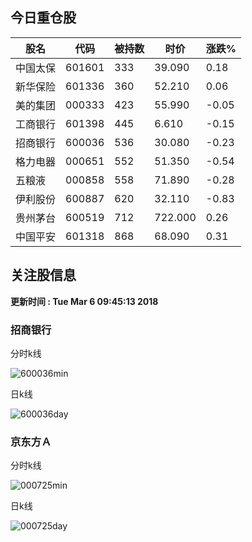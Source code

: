 
## 今日重仓股 

|股名|代码|被持数|时价|涨跌%|
|---|---|---|---|---|
|中国太保|601601|333|39.090|0.18|
|新华保险|601336|360|52.210|0.06|
|美的集团|000333|423|55.990|-0.05|
|工商银行|601398|445|6.610|-0.15|
|招商银行|600036|536|30.080|-0.23|
|格力电器|000651|552|51.350|-0.54|
|五粮液|000858|558|71.890|-0.28|
|伊利股份|600887|620|32.110|-0.83|
|贵州茅台|600519|712|722.000|0.26|
|中国平安|601318|868|68.090|0.31|

## 关注股信息
**更新时间 : Tue Mar  6 09:45:13 2018**
### 招商银行 
分时k线

![600036min](http://image.sinajs.cn/newchart/min/n/sh600036.gif)

日k线

![600036day](http://image.sinajs.cn/newchart/daily/n/sh600036.gif)

### 京东方Ａ 
分时k线

![000725min](http://image.sinajs.cn/newchart/min/n/sz000725.gif)

日k线

![000725day](http://image.sinajs.cn/newchart/daily/n/sz000725.gif)
